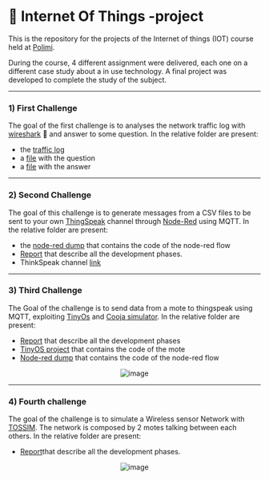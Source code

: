 # :tokyo_tower: Internet Of Things -project
This is the repository for the projects of the Internet of things (IOT) course held at [Polimi](https://www.polimi.it/).

During the course, 4 different assignment were delivered, each one on a different case study about a in use technology. A final project was developed to complete the study of the subject. 

---

### 1) First Challenge
The goal of the first challenge is to analyses the network traffic log with [wireshark](https://www.wireshark.org/) :shark: and answer to some question. In the relative folder are present:
* the [traffic log](https://github.com/GppCalcagno/IOT-project/blob/main/Challenge%201/homework1.pcapng)
* a [file](https://github.com/GppCalcagno/IOT-project/blob/main/Challenge%201/1-%20Challenge%201.pdf) with the question
* a [file](https://github.com/GppCalcagno/IOT-project/blob/main/Challenge%201/1A-%20Challenge%201.pdf) with the answer
 
---

### 2) Second Challenge
The goal of this challenge is to generate messages from a CSV  files to be sent to your own [ThingSpeak](https://thingspeak.com/) channel through [Node-Red](https://nodered.org/) using MQTT. In the relative folder are present:
* the [node-red dump](https://github.com/GppCalcagno/IOT-project/blob/main/Challenge%202/node-red_code.txt) that contains the code of the node-red flow
* [Report](https://github.com/GppCalcagno/IOT-project/blob/main/Challenge%202/Report.pdf) that describe all the development phases.
* ThinkSpeak channel [link](https://thingspeak.com/channels/1710628)

--- 
### 3) Third Challenge
The Goal of the challenge is to send data from a mote to 
thingspeak using MQTT, exploiting [TinyOs](https://it.wikipedia.org/wiki/TinyOS) and [Cooja simulator](https://anrg.usc.edu/contiki/index.php/Cooja_Simulator). In the relative folder are present:
* [Report](https://github.com/GppCalcagno/IOT-project/blob/main/Challenge%203/Report.pdf) that describe all the development phases
* [TinyOS project](https://github.com/GppCalcagno/IOT-project/tree/main/Challenge%203/Source%20code) that contains the code of the mote
* [Node-red dump](https://github.com/GppCalcagno/IOT-project/tree/main/Challenge%203/Source) that contains the code of the node-red flow

<div align="center">

![image](https://user-images.githubusercontent.com/94358195/224761815-d77cc54e-a3c7-43c3-b535-d8c13277da1b.png)

</div>

--- 
### 4) Fourth challenge
The goal of the challenge is to simulate a Wireless sensor Network with [TOSSIM](http://tinyos.stanford.edu/tinyos-wiki/index.php/TOSSIM). The network is composed by  2 motes talking between each others. In the relative folder are present:
* [Report]()that describe all the development phases.

<div align="center">

![image](https://user-images.githubusercontent.com/94358195/224763277-abd517c6-ccd9-4895-9704-46e70d8f6793.png)

</div>